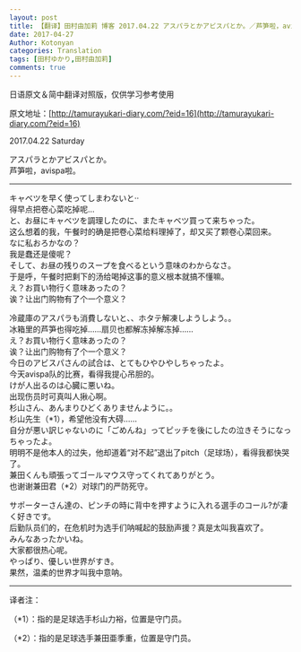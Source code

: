```yaml
---
layout: post
title: 【翻译】田村由加莉 博客 2017.04.22 アスパラとかアビスパとか。／芦笋啦，avispa啦。
date: 2017-04-27
Author: Kotonyan
categories: Translation
tags: [田村ゆかり,田村由加莉]
comments: true
---
```


日语原文＆简中翻译对照版，仅供学习参考使用

原文地址：[http://tamurayukari-diary.com/?eid=16](http://tamurayukari-diary.com/?eid=16)

2017.04.22 Saturday

アスパラとかアビスパとか。  
芦笋啦，avispa啦。 

---

キャベツを早く使ってしまわないと··  
得早点把卷心菜吃掉呢…  
と、お昼にキャベツを調理したのに、またキャベツ買って来ちゃった。  
这么想着的我，午餐时的确是把卷心菜给料理掉了，却又买了颗卷心菜回来。  
なに私おろかなの？  
我是蠢还是傻呢？  
そして、お昼の残りのスープを食べるという意味のわからなさ。  
于是呼，午餐时把剩下的汤给喝掉这事的意义根本就搞不懂嘛。  
え？お買い物行く意味あったの？  
诶？让出门购物有了个一个意义？

冷蔵庫のアスパラも消費しないと、、ホタテ解凍しようしよう。。  
冰箱里的芦笋也得吃掉……扇贝也都解冻掉解冻掉……  
え？お買い物行く意味あったの？  
诶？让出门购物有了个一个意义？  
今日のアビスパさんの試合は、とてもひやひやしちゃったよ。  
今天avispa队的比赛，看得我提心吊胆的。  
けが人出るのは心臓に悪いね。  
出现伤员时可真叫人揪心啊。  
杉山さん、あんまりひどくありませんように。。  
杉山先生（*1），希望他没有大碍……  
自分が悪い訳じゃないのに「ごめんね」ってピッチを後にしたの泣きそうになっちゃったよ。  
明明不是他本人的过失，他却道着“对不起”退出了pitch（足球场），看得我都快哭了。  
兼田くんも頑張ってゴールマウス守ってくれてありがとう。  
也谢谢兼田君（*2）对球门的严防死守。

サポーターさん達の、ピンチの時に背中を押すように入れる選手のコール?が凄く好きです。  
后勤队员们的，在危机时为选手们呐喊起的鼓励声援？真是太叫我喜欢了。  
みんなあったかいね。  
大家都很热心呢。  
やっぱり、優しい世界がすき。  
果然，温柔的世界才叫我中意呐。

---

译者注：

（*1）：指的是足球选手杉山力裕，位置是守门员。

（*2）：指的是足球选手兼田亜季重，位置是守门员。
